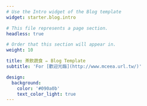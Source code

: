 ```yaml
---
# Use the Intro widget of the Blog template
widget: starter.blog.intro

# This file represents a page section.
headless: true

# Order that this section will appear in.
weight: 10

title: 茶飲蔬食 ✏️ Blog Template
subtitle: 'For [歡迎光臨](http://www.mceea.url.tw/)'

design:
  background:
    color: '#090a0b'
    text_color_light: true
---
```

